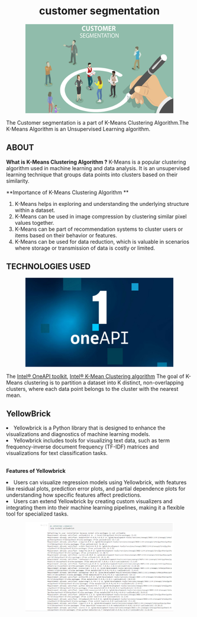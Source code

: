 
<div align="center">
   <centre><h1>customer segmentation</centre><br />
      </div>


     
<p align="center">
  <img src="https://github.com/Hariharan21cs036/K-Means-customer-segmentation-/blob/main/images/Customer-Segmentation.jpg" width="400" height="240" >
</p>
The Customer segmentation is a part of K-Means Clustering Algorithm.The K-Means Algorithm is an Unsupervised Learning algorithm.
<h2>ABOUT</h2>

**What is  K-Means Clustering Algorithm ?**
K-Means is a popular clustering algorithm used in machine learning and data analysis. 
It is an unsupervised learning technique that groups data points into clusters based on their similarity. 


**Importance of K-Means Clustering Algorithm **

1. K-Means helps in exploring and understanding the underlying structure within a dataset.
2. K-Means can be used in image compression by clustering similar pixel values together.
3. K-Means can be part of recommendation systems to cluster users or items based on their behavior or features. 
4. K-Means can be used for data reduction, which is valuable in scenarios where storage or transmission of data is costly or limited.

<h2>TECHNOLOGIES USED</h2>
<p align="center">
  <img src="images/inteloneApi.jpg" width="400" height="240" >
</p>

The [Intel® OneAPI toolkit](https://www.intel.com/content/www/us/en/developer/tools/oneapi/toolkits.html#gs.3btkxe), [Intel® K-Mean Clustering algorithm](https://www.intel.com/content/www/us/en/docs/programmable/683395/current/k-mean-clustering-algorithm.html) The goal of K-Means clustering is to partition a dataset into K distinct, non-overlapping clusters, where each data point belongs to the cluster with the nearest mean.




<h2>YellowBrick</h2>
<li>Yellowbrick is a Python library that is designed to enhance the visualizations and diagnostics of machine learning models.</li>
<li>Yellowbrick includes tools for visualizing text data, such as term frequency-inverse document frequency (TF-IDF) matrices and visualizations for text classification tasks.</li>
<br/>

**Features of Yellowbrick**
 <li>Users can visualize regression models using Yellowbrick, with features like residual plots, prediction error plots, and partial dependence plots for understanding how specific features affect predictions.</li>
 <li>Users can extend Yellowbrick by creating custom visualizers and integrating them into their machine learning pipelines, making it a flexible tool for specialized tasks.</li>
 
 <p align="center">
  <img src="images/YellowBrick.png" width="400" height="240" >
</p>

